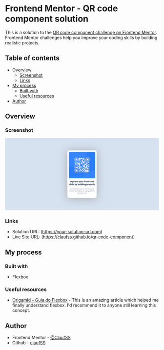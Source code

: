 # Frontend Mentor - QR code component solution

This is a solution to the [QR code component challenge on Frontend Mentor](https://www.frontendmentor.io/challenges/card-component-iux_sIO_H). Frontend Mentor challenges help you improve your coding skills by building realistic projects. 

## Table of contents

- [Overview](#overview)
  - [Screenshot](#screenshot)
  - [Links](#links)
- [My process](#my-process)
  - [Built with](#built-with)
  - [Useful resources](#useful-resources)
- [Author](#author)


## Overview

### Screenshot

![](./images/screenshot.png)

### Links

- Solution URL: (https://your-solution-url.com)
- Live Site URL: (https://claufss.github.io/qr-code-component)

## My process

### Built with

- Flexbox

### Useful resources

- [Origamid - Guia do Flexbox](https://origamid.com/projetos/flexbox-guia-completo) - This is an amazing article which helped me finally understand flexbox. I'd recommend it to anyone still learning this concept.

## Author

- Frontend Mentor - [@ClaufSS](https://www.frontendmentor.io/profile/ClaufSS)
- Github - [claufSS](https://github.com/claufss)
